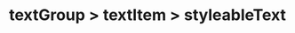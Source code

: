 ---
title: textGroup > textItem > styleableText
redirect_to: "/releases/v3.5.0/developers/obo_nodes/styleable_text"
---